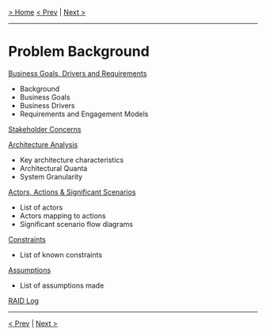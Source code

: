 [&gt; Home](../README.md)
[&lt; Prev](../Glossary.md)  |  [Next &gt;](1.1.BusinessGoalsDriversAndRequirements.md)

---

# Problem Background

[Business Goals, Drivers and Requirements](1.1.BusinessGoalsDriversAndRequirements.md)

* Background
* Business Goals
* Business Drivers
* Requirements and Engagement Models

[Stakeholder Concerns](1.2.StakeholderConcerns.md)

[Architecture Analysis](1.3.ArchitectureAnalysis.md)

- Key architecture characteristics
- Architectural Quanta
- System Granularity

[Actors, Actions &amp; Significant Scenarios](1.4.ActorsActionsAndSignificantScenarios.md)

* List of actors
* Actors mapping to actions
* Significant scenario flow diagrams

[Constraints](1.5.Constraints.md)

* List of known constraints

[Assumptions](1.6.Assumptions.md)

* List of assumptions made

[RAID Log](1.7.RAID.md)

---
[< Prev](../Glossary.md)  |  [Next >](1.1.BusinessGoalsDriversAndRequirements.md)
